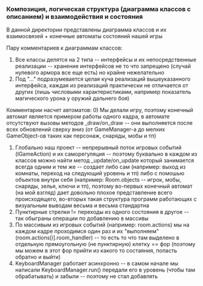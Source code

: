 ### Композиция, логическая структура (диаграмма классов с описанием) и взаимодействия и состояния
В данной директории представлены диаграмма классов и их взаимосвязей + конечные автоматы состояний нашей игры

Пару комментариев к диаграммам классов:
  1) Все классы делятся на 2 типа -- интерфейсы и их непосредственные реализации -- хранение интерфейсов не то что запрещено (случай нулевого армора все еще есть) но крайне нежелательно
  2) Под "..." подразумевается целая куча реализаций вышеуказанного интерфейса, каждая из реализаций практически не отличается от других (лишь числовыми характеристиками, например показатель магического урона у оружий дальнего боя)

Комментарии насчет автоматов:
  0) Мы делали игру, поэтому конечный автомат является примером работы одного кадра, в автомате отсутствуют вызовы методов _draw/on_draw -- они выполняется после всех обновлений сверху вниз (от GameManager-a до мелких GameObject-ов таких как персонаж, снаряды, мобы и тп)
  1) Глобально наш проект -- непрерывный поток игровых событий (IGameAction) и их саморегуляция -- поэтому буквально в каждом из классов можно найти метод _update/on_update который занимается всегда одним и тем же -- создает либо сам (например: выход из комнаты, переход на следующий уровень и тп) либо с помошью объектов внутри себя (например: Room.objects -- игрок, мобы, снаряды, зелья, ключи и тп), поэтому во-первых конечный автомат (на мой взгляд) дает довольно плохое представление всего происходящего, во-вторых такая структура программ работающих с визуальным выводам весьма и весьма стандартна
  2) Пунктирные стрелки != переходы из одного состояния в другое -- так обыграны операции по добавлению в массивы
  3) По массивым из игровых событий (например: room.actions) мы на каждом кадре проходимся один раз и их "выполняем" (room.actions[i].room_handler) -- то есть то что там выделено в отдельную прямоугольную (не пунктирную) клетку == фор (поэтому мы можем в этот фор прийти из какого то состаяния, попасть обратно и выйти)
  4) KeyboardManager работает асинхронно -- в самом начале мы написали KeyboardManager.run() передали его в уровень (чтобы там обрабатывать) и забыли -- поэтому не стал добавлять
